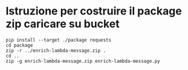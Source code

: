 # Istruzione per costruire il package zip caricare su bucket

```shell
pip install --target ./package requests
cd package
zip -r ../enrich-lambda-message.zip .
cd ..
zip -g enrich-lambda-message.zip enrich-lambda-message.py
```


